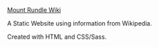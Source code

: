 [Mount Rundle Wiki](https://www.projects2.colingillespie.xyz/mt-rundle-wiki/)

A Static Website using information from Wikipedia.

Created with HTML and CSS/Sass.